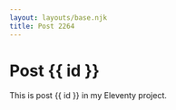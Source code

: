 ```yaml
---
layout: layouts/base.njk
title: Post 2264
---
```


# Post {{ id }}

This is post {{ id }} in my Eleventy project.
